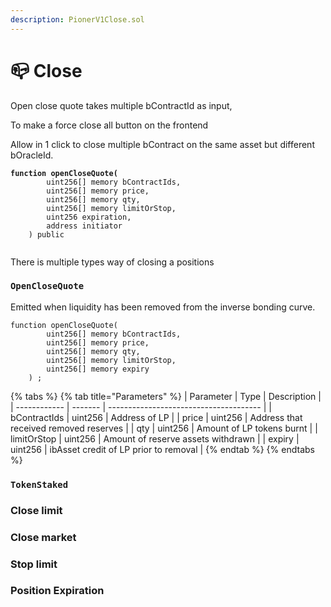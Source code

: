 ```yaml
---
description: PionerV1Close.sol
---
```


# 📪 Close

Open close quote takes multiple bContractId as input,&#x20;

To make a force close all button on the frontend

Allow in 1 click to close multiple bContract on the same asset but different bOracleId.&#x20;

<pre class="language-solidity"><code class="lang-solidity"><strong>function openCloseQuote(
</strong>        uint256[] memory bContractIds,
        uint256[] memory price, 
        uint256[] memory qty, 
        uint256[] memory limitOrStop, 
        uint256 expiration, 
        address initiator
    ) public

</code></pre>

There is multiple types way of closing a positions

### `OpenCloseQuote`

Emitted when liquidity has been removed from the inverse bonding curve.&#x20;

```solidity
function openCloseQuote(
        uint256[] memory bContractIds,
        uint256[] memory price, 
        uint256[] memory qty, 
        uint256[] memory limitOrStop, 
        uint256[] memory expiry
    ) ;
```

{% tabs %}
{% tab title="Parameters" %}
| Parameter    | Type    | Description                            |
| ------------ | ------- | -------------------------------------- |
| bContractIds | uint256 | Address of LP                          |
| price        | uint256 | Address that received removed reserves |
| qty          | uint256 | Amount of LP tokens burnt              |
| limitOrStop  | uint256 | Amount of reserve assets withdrawn     |
| expiry       | uint256 | ibAsset credit of LP prior to removal  |
{% endtab %}
{% endtabs %}



### `TokenStaked`

### Close limit



### Close market



### Stop limit



### Position Expiration

